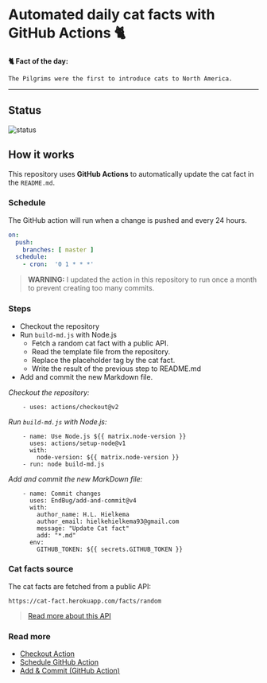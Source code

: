 # Automated daily cat facts with GitHub Actions 🐈

**🐈 Fact of the day:**
```
The Pilgrims were the first to introduce cats to North America.
```

---

## Status
![status](https://github.com/hlhielkema/cat_facts_readme/workflows/Automated%20update%20README/badge.svg)

## How it works
This repository uses **GitHub Actions** to automatically update the cat fact in the `README.md`.

### Schedule
The GitHub action will run when a change is pushed and every 24 hours.

``` yaml
on:
  push:
    branches: [ master ]  
  schedule: 
    - cron:  '0 1 * * *'
```
> **WARNING:** I updated the action in this repository to run once a month to prevent creating too many commits.

### Steps
- Checkout the repository
- Run `build-md.js` with Node.js  
  - Fetch a random cat fact with a public API.
  - Read the template file from the repository.
  - Replace the placeholder tag by the cat fact.
  - Write the result of the previous step to README.md
- Add and commit the new Markdown file.

*Checkout the repository:*
```
    - uses: actions/checkout@v2
```

*Run `build-md.js` with Node.js:*
```
    - name: Use Node.js ${{ matrix.node-version }}    
      uses: actions/setup-node@v1
      with:
        node-version: ${{ matrix.node-version }}        
    - run: node build-md.js    
```

*Add and commit the new MarkDown file:*
```
    - name: Commit changes
      uses: EndBug/add-and-commit@v4
      with:
        author_name: H.L. Hielkema
        author_email: hielkehielkema93@gmail.com
        message: "Update Cat fact"
        add: "*.md"
      env:
        GITHUB_TOKEN: ${{ secrets.GITHUB_TOKEN }}
```

### Cat facts source
The cat facts are fetched from a public API:

```
https://cat-fact.herokuapp.com/facts/random
```
> [Read more about this API](https://alexwohlbruck.github.io/cat-facts/docs/endpoints/facts.html)

### Read more

- [Checkout Action](https://github.com/actions/checkout)
- [Schedule GitHub Action](https://docs.github.com/en/actions/reference/events-that-trigger-workflows#schedule)
- [Add & Commit (GitHub Action)](https://github.com/marketplace/actions/add-commit)
